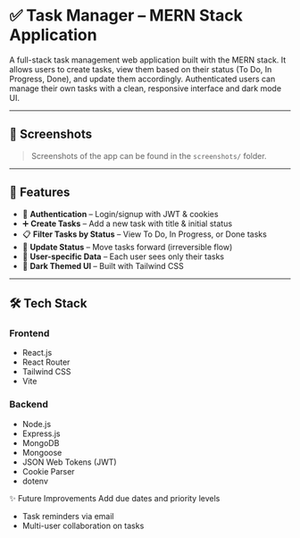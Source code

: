 # ✅ Task Manager – MERN Stack Application

A full-stack task management web application built with the MERN stack. It allows users to create tasks, view them based on their status (To Do, In Progress, Done), and update them accordingly. Authenticated users can manage their own tasks with a clean, responsive interface and dark mode UI.

---

## 📸 Screenshots

> Screenshots of the app can be found in the `screenshots/` folder.

---

## 🚀 Features

- 🔐 **Authentication** – Login/signup with JWT & cookies
- ➕ **Create Tasks** – Add a new task with title & initial status
- 📋 **Filter Tasks by Status** – View To Do, In Progress, or Done tasks
- 🔄 **Update Status** – Move tasks forward (irreversible flow)
- 👤 **User-specific Data** – Each user sees only their tasks
- 🌙 **Dark Themed UI** – Built with Tailwind CSS

---

## 🛠️ Tech Stack

### Frontend
- React.js
- React Router
- Tailwind CSS
- Vite

### Backend
- Node.js
- Express.js
- MongoDB
- Mongoose
- JSON Web Tokens (JWT)
- Cookie Parser
- dotenv


✨ Future Improvements
Add due dates and priority levels

- Task reminders via email
- Multi-user collaboration on tasks




